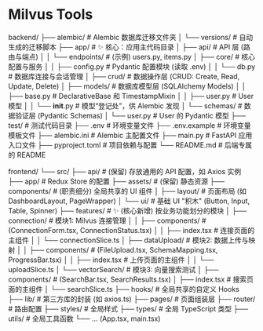 # Milvus Tools 

backend/
├── alembic/             # Alembic 数据库迁移文件夹
│   └── versions/        # 自动生成的迁移脚本
├── app/                 # ✨ 核心：应用主代码目录
│   ├── api/             # API 层 (路由与端点)
│   │   └── endpoints/   # (示例) users.py, items.py
│   ├── core/            # 核心配置与服务
│   │   ├── config.py    # Pydantic 配置模块 (读取 .env)
│   │   └── db.py        # 数据库连接与会话管理
│   ├── crud/            # 数据操作层 (CRUD: Create, Read, Update, Delete)
│   ├── models/          # 数据库模型层 (SQLAlchemy Models)
│   │   ├── base.py      # DeclarativeBase 和 TimestampMixin
│   │   ├── user.py      # User 模型
│   │   └── __init__.py  # 模型“登记处”，供 Alembic 发现
│   └── schemas/         # 数据验证层 (Pydantic Schemas)
│       └── user.py      # User 的 Pydantic 模型
├── test/                # 测试代码目录
├── .env                 # 环境变量文件
├── .env.example         # 环境变量模板文件
├── alembic.ini          # Alembic 主配置文件
├── main.py              # FastAPI 应用入口文件
├── pyproject.toml       # 项目依赖与配置
└── README.md            # 后端专属的 README

frontend/
└── src/
    ├── api/               # (保留) 存放通用的 API 配置，如 Axios 实例
    ├── app/               # Redux Store 的配置
    ├── assets/            # (保留) 静态资源
    ├── components/        # (职责细分) 全局共享的 UI 组件
    │   ├── layout/        # 页面布局 (如 DashboardLayout, PageWrapper)
    │   └── ui/            # 基础 UI "积木" (Button, Input, Table, Spinner)
    ├── features/          # ✨ (核心新增) 按业务功能划分的模块
    │   ├── connection/    # 模块1: Milvus 连接管理
    │   │   ├── components/  # (ConnectionForm.tsx, ConnectionStatus.tsx)
    │   │   ├── index.tsx    # 连接页面的主组件
    │   │   └── connectionSlice.ts
    │   ├── dataUpload/    # 模块2: 数据上传与映射
    │   │   ├── components/  # (FileUpload.tsx, SchemaMapping.tsx, ProgressBar.tsx)
    │   │   ├── index.tsx    # 上传页面的主组件
    │   │   └── uploadSlice.ts
    │   └── vectorSearch/  # 模块3: 向量搜索测试
    │       ├── components/  # (SearchBar.tsx, SearchResults.tsx)
    │       ├── index.tsx    # 搜索页面的主组件
    │       └── searchSlice.ts
    ├── hooks/             # 全局共享的自定义 Hooks
    ├── lib/               # 第三方库的封装 (如 axios.ts)
    ├── pages/             # 页面组装层
    ├── router/            # 路由配置
    ├── styles/            # 全局样式
    ├── types/             # 全局 TypeScript 类型
    ├── utils/             # 全局工具函数
    └── ... (App.tsx, main.tsx)